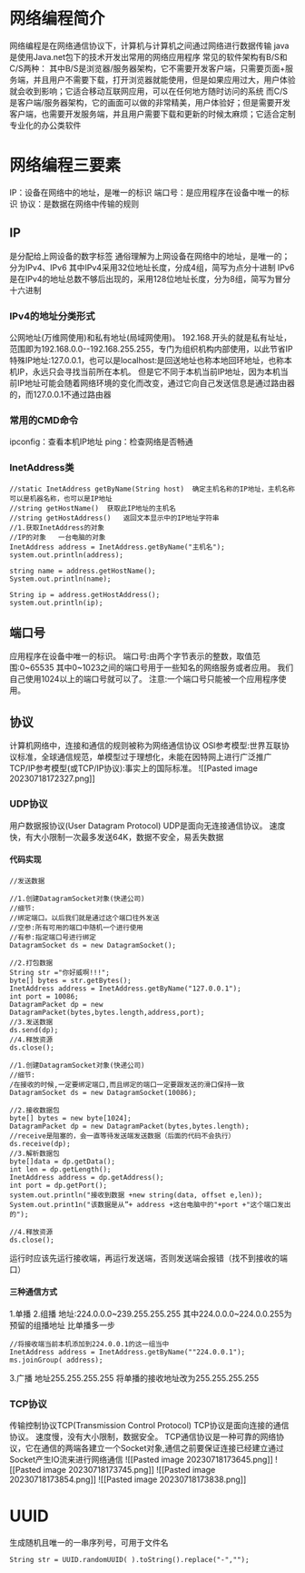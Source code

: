# 网络编程简介
网络编程是在网络通信协议下，计算机与计算机之间通过网络进行数据传输
java是使用Java.net包下的技术开发出常用的网络应用程序
常见的软件架构有B/S和C/S两种：
其中B/S是浏览器/服务器架构，它不需要开发客户端，只需要页面+服务端，并且用户不需要下载，打开浏览器就能使用，但是如果应用过大，用户体验就会收到影响；它适合移动互联网应用，可以在任何地方随时访问的系统
而C/S是客户端/服务器架构，它的画面可以做的非常精美，用户体验好；但是需要开发客户端，也需要开发服务端，并且用户需要下载和更新的时候太麻烦；它适合定制专业化的办公类软件
# 网络编程三要素
IP：设备在网络中的地址，是唯一的标识
端口号：是应用程序在设备中唯一的标识
协议：是数据在网络中传输的规则
## IP
是分配给上网设备的数字标签
通俗理解为上网设备在网络中的地址，是唯一的；分为IPv4、IPv6
其中IPv4采用32位地址长度，分成4组，简写为点分十进制
IPv6是在IPv4的地址总数不够后出现的，采用128位地址长度，分为8组，简写为冒分十六进制
### IPv4的地址分类形式
公网地址(万维网使用)和私有地址(局域网使用)。
192.168.开头的就是私有址址，范围即为192.168.0.0--192.168.255.255，专门为组织机构内部使用，以此节省IP
特殊IP地址:127.0.0.1，也可以是localhost:是回送地址也称本地回环地址，也称本机IP，永远只会寻找当前所在本机。
但是它不同于本机当前IP地址，因为本机当前IP地址可能会随着网络环境的变化而改变，通过它向自己发送信息是通过路由器的，而127.0.0.1不通过路由器
### 常用的CMD命令
ipconfig：查看本机IP地址
ping：检查网络是否畅通
### InetAddress类
```
//static InetAddress getByName(String host)  确定主机名称的IP地址，主机名称可以是机器名称，也可以是IP地址
//string getHostName()  获取此IP地址的主机名
//string getHostAddress()   返回文本显示中的IP地址字符串
//1.获取InetAddress的对象
//IP的对象   一台电脑的对象
InetAddress address = InetAddress.getByName("主机名");
system.out.println(address);

string name = address.getHostName();
System.out.println(name);

String ip = address.getHostAddress();
system.out.println(ip);

```
## 端口号
应用程序在设备中唯一的标识。
端口号:由两个字节表示的整数，取值范围:0~65535
其中0~1023之间的端口号用于一些知名的网络服务或者应用。
我们自己使用1024以上的端口号就可以了。
注意:一个端口号只能被一个应用程序使用。
## 协议
计算机网络中，连接和通信的规则被称为网络通信协议
OSl参考模型:世界互联协议标准，全球通信规范，单模型过于理想化，未能在因特网上进行广泛推广TCP/IP参考模型(或TCP/IP协议):事实上的国际标准。
![[Pasted image 20230718172327.png]]
### UDP协议
用户数据报协议(User Datagram Protocol)
UDP是面向无连接通信协议。
速度快，有大小限制一次最多发送64K，数据不安全，易丢失数据
#### 代码实现
```
//发送数据

//1.创建DatagramSocket对象(快递公司)
//细节:
//绑定端口。以后我们就是通过这个端口往外发送
//空参:所有可用的端口中随机一个进行使用
//有参:指定端口号进行绑定
DatagramSocket ds = new DatagramSocket();

//2.打包数据
String str ="你好威啊!!!";
byte[] bytes = str.getBytes();
InetAddress address = InetAddress.getByName("127.0.0.1");
int port = 10086;
DatagramPacket dp = new DatagramPacket(bytes,bytes.length,address,port);
//3.发送数据
ds.send(dp);
//4.释放资源
ds.close();
```
```
//1.创建DatagramSocket对象(快递公司)
//细节:
/在接收的时候,一定要绑定端口,而且绑定的端口一定要跟发送的滑口保持一致
DatagramSocket ds = new DatagramSocket(10086);

//2.接收数据包
byte[] bytes = new byte[1024];
DatagramPacket dp = new DatagramPacket(bytes,bytes.length);
//receive是阻塞的，会一直等待发送端发送数据（后面的代码不会执行）
ds.receive(dp);
//3.解析数据包
byte[]data = dp.getData();
int len = dp.getLength();
InetAddress address = dp.getAddress();
int port = dp.getPort();
system.out.println("接收到数据 +new string(data, offset e,len));
System.out.print1n("该数据是从”+ address +这台电脑中的"+port +"这个端口发出的");

//4.释放资源
ds.close();
```
运行时应该先运行接收端，再运行发送端，否则发送端会报错（找不到接收的端口）
#### 三种通信方式
1.单播
2.组播
地址:224.0.0.0~239.255.255.255
其中224.0.0.0~224.0.0.255为预留的组播地址
比单播多一步
```
//将接收端当前本机添加到224.0.0.1的这一组当中
InetAddress address = InetAddress.getByName(""224.0.0.1");
ms.joinGroup( address);
```
3.广播 地址255.255.255.255
将单播的接收地址改为255.255.255.255

### TCP协议
传输控制协议TCP(Transmission Control Protocol)
TCP协议是面向连接的通信协议。
速度慢，没有大小限制，数据安全。
TCP通信协议是一种可靠的网络协议，它在通信的两端各建立一个Socket对象,通信之前要保证连接已经建立通过Socket产生IO流来进行网络通信
![[Pasted image 20230718173645.png]]
![[Pasted image 20230718173745.png]]
![[Pasted image 20230718173854.png]]
![[Pasted image 20230718173838.png]]
# UUID
生成随机且唯一的一串序列号，可用于文件名
```
String str = UUID.randomUUID( ).toString().replace("-","");
```

